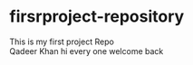 # firsrproject-repository
This is my first project Repo
<br>
Qadeer Khan
hi every one welcome back 
